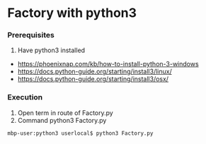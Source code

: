 # Factory with python3

### Prerequisites
1. Have python3 installed <br/>
* https://phoenixnap.com/kb/how-to-install-python-3-windows <br/>
* https://docs.python-guide.org/starting/install3/linux/ <br/>
* https://docs.python-guide.org/starting/install3/osx/ <br/>

### Execution
1. Open term in route of Factory.py<br/>
2. Command python3 Factory.py<br/>
````
mbp-user:python3 userlocal$ python3 Factory.py
````
